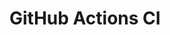 # GitHub Actions CI



























































































































































































































































































































































































































































































































































































































































































































































































































































































































































































































































































































































































































































































































































































































































































































































































































































































































































































































































































































































































































































































































































































































































































































































































































































































































































































































































































































































































































































































































































































































































































































































































































































































































































































































































































































































































































































































































